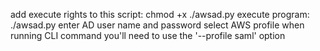 add execute rights to this script:  chmod +x ./awsad.py
execute program:  ./awsad.py
enter AD user name and password
select AWS profile
when running CLI command you'll need to use the '--profile saml' option 

